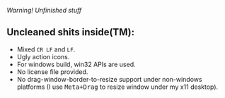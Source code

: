 *Warning! Unfinished stuff*

## Uncleaned shits inside(TM):

 - Mixed `CR LF` and `LF`.
 - Ugly action icons.
 - For windows build, win32 APIs are used.
 - No license file provided.
 - No drag-window-border-to-resize support under non-windows platforms (I use <kbd>Meta+Drag</kbd> to resize window under my x11 desktop).
